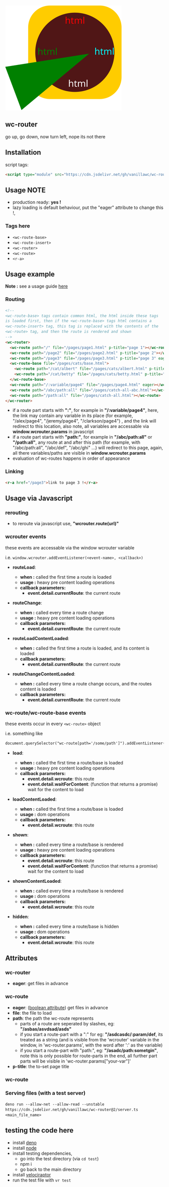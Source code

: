 ![wc router logo](logo.svg)

wc-router
--------
go up, go down, now turn left, nope its not there

## Installation

script tags:
```html
<script type="module" src="https://cdn.jsdelivr.net/gh/vanillawc/wc-router@2.2.4/src/index.js"></script>
```

## Usage NOTE

- production ready: **yes !**
- lazy loading is default behaviour, put the "eager" attribute to change this !,

### Tags here

- `<wc-route-base>`
- `<wc-route-insert>`
- `<wc-router>`
- `<wc-route>`
- `<r-a>`


## Usage example

**Note :** see a usage guide [here](https://github.com/vanillawc/wc-router/blob/master/usage-guide.md)

### Routing

```html
<!--
<wc-route-base> tags contain common html, the html inside these tags
is loaded first, then if the <wc-route-base> tags html contains a 
<wc-route-insert> tag, this tag is replaced with the contents of the 
<wc-route> tag, and then the route is rendered and shown
-->
<wc-router>
  <wc-route path="/" file="/pages/page1.html" p-title="page 1"></wc-route>
  <wc-route path="/page2" file="/pages/page2.html" p-title="page 2"></wc-route>
  <wc-route path="/page3" file="/pages/page3.html" p-title="page 3" eager></wc-route>
  <wc-route-base file="/pages/cats/base.html">
    <wc-route path="/cat/albert" file="/pages/cats/albert.html" p-title="albert the cat"></wc-route>
    <wc-route path="/cat/betty" file="/pages/cats/betty.html" p-title="betty the cat"></wc-route>
  </wc-route-base>
  <wc-route path="/:variable/page4" file="/pages/page4.html" eager></wc-route>
  <wc-route path="/abc/path:all" file="/pages/catch-all-abc.html"></wc-route>
  <wc-route path="/path:all" file="/pages/catch-all.html"></wc-route>
</wc-router>
```

- if a route part starts with **":"**, for example in **"/:variable/page4"**, here, the link may contain any variable in its place (for example, "/alex/page4", "/jeremy/page4", "/clarkson/page4") , and the link will redirect to this location, also note, all variables are accessable via **window.wcrouter.params** in javascript
- if a route part starts with **"path:"**, for example in **"/abc/path:all"** or **"/path:all"**, any route at and after this path (for example, with "/abc/path:all", "/abc/def", "/abc/ghi" ...) will redirect to this page, again, all there variables/paths are visible in **window.wcrouter.params**
- evaluation of wc-routes happens in order of appearance


### Linking

```html
<r-a href="/page3">link to page 3 !</r-a>
```

## Usage via Javascript

### rerouting

- to reroute via javascript use, **"wcrouter.route(url)"**

### wcrouter events

these events are accessable via the window wcrouter variable

i.e. `window.wcrouter.addEventListener(<event-name>, <callback>)`

- **routeLoad**:
  - **when :** called the first time a route is loaded
  - **usage :** heavy pre content loading operations
  - **callback parameters:**
    + **event.detail.currentRoute**: the current route

- **routeChange**:
  - **when :** called every time a route change
  - **usage :** heavy pre content loading operations
  - **callback parameters:**
    + **event.detail.currentRoute**: the current route

- **routeLoadContentLoaded**:
  - **when :** called the first time a route is loaded, and its content is loaded
  - **callback parameters:**
    + **event.detail.currentRoute**: the current route

- **routeChangeContentLoaded**:
  - **when :** called every time a route change occurs, and the routes content is loaded
  - **callback parameters:**
    + **event.detail.currentRoute**: the current route

### wc-route/wc-route-base events

these events occur in every `<wc-route>` object

i.e. something like 

```html
document.querySelector("wc-route[path='/some/path']").addEventListener(event, callback)
```

- **load**:
  - **when :** called the first time a route/base is loaded
  - **usage :** heavy pre content loading operations
  - **callback parameters:**
    + **event.detail.wcroute**: this route
    + **event.detail.waitForContent**: (function that returns a promise) wait for the content to load

- **loadContentLoaded**:
  - **when :** called the first time a route/base is loaded
  - **usage :** dom operations
  - **callback parameters:**
    + **event.detail.wcroute**: this route

- **shown**:
  - **when :** called every time a route/base is rendered
  - **usage :** heavy pre content loading operations
  - **callback parameters:**
    + **event.detail.wcroute**: this route
    + **event.detail.waitForContent**: (function that returns a promise) wait for the content to load

- **shownContentLoaded**:
  - **when :** called every time a route/base is rendered
  - **usage :** dom operations
  - **callback parameters:**
    + **event.detail.wcroute**: this route

- **hidden**:
  - **when :** called every time a route/base is hidden
  - **usage :** dom operations
  - **callback parameters:**
    + **event.detail.wcroute**: this route

## Attributes

### wc-router
- **eager**: get files in advance

### wc-route
- **eager**: ([boolean attribute]) get files in advance
- **file**: the file to load
- **path**: the path the wc-route represents
  - parts of a route are seperated by slashes, eg: **"/asbas/asvdsad/asds"**
  - if you start a route-part with a ":" for eg: **"/asdcasdc/:param/def**, its treated as a string (and is visible from the 'wcrouter' variable in the window, in 'wc-router.params', with the word after ':' as the variable)
  - if you start a route-part with "path:", eg: **"/asadc/path:sometgin"**, note this is only possible for route-parts in the end, all further part parts will be visible in 'wc-router.params["your-var"]'
- **p-title**: the to-set page title

[boolean attribute]: https://developer.mozilla.org/en-US/docs/Web/HTML/Attributes#Boolean_Attributes

### wc-route

### Serving files (with a test server)
`deno run --allow-net --allow-read --unstable https://cdn.jsdelivr.net/gh/vanillawc/wc-router@2/server.ts <main_file_name>`

## testing the code here

- install [deno](https://deno.land/#installation)
- install [node](https://nodejs.org/en/)
- install testing dependencies,
  + go into the test directory (via `cd test`)
  + npm i
  + go back to the main directory
- install [velociraptor](https://github.com/umbopepato/velociraptor)
- run the test file with `vr test`
